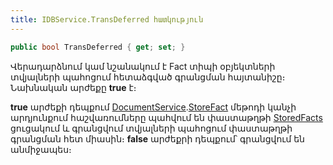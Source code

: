 ```yaml
---
title: IDBService.TransDeferred հատկություն
---
```


```c#
public bool TransDeferred { get; set; }
```

Վերադարձնում կամ նշանակում է Fact տիպի օբյեկտների տվյալների պահոցում հետաձգված գրանցման հայտանիշը։
Նախնական արժեքը **true** է։

**true** արժեքի դեպքում [DocumentService](../IDocumentService.md).[StoreFact](../IDocumentService/StoreFact.md) մեթոդի կանչի արդյունքում հաշվառումները պահվում են փաստաթղթի [StoredFacts](../../definitions/document.md#storedfacts) ցուցակում և գրանցվում տվյալների պահոցում փաստաթղթի գրանցման հետ միասին։ 
**false** արժեքրի դեպքում՝ գրանցվում են անմիջապես։
